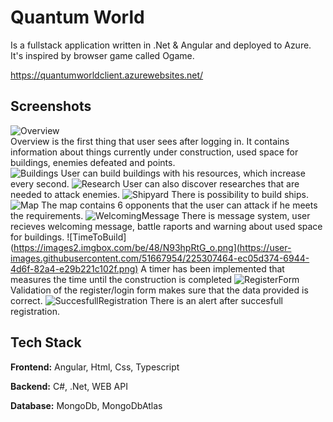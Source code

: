 
# Quantum World

Is a fullstack application written in .Net & Angular and deployed to Azure. It's inspired by browser game called Ogame.

https://quantumworldclient.azurewebsites.net/


## Screenshots

![Overview](https://user-images.githubusercontent.com/51667954/225307430-01c3235b-709e-4eb6-906e-f31dec28ce67.png)
<br>
Overview is the first thing that user sees after logging in. It contains information about things currently under construction, used space for buildings, enemies defeated and points.
<br>
![Buildings](https://user-images.githubusercontent.com/51667954/225307405-50020e8d-7e85-4317-be89-037aad5c6dc9.png)
User can build buildings with his resources, which increase every second.
![Research](https://user-images.githubusercontent.com/51667954/225307448-91bb3b1e-3ef7-4f27-98aa-dd692e403d46.png)
User can also discover researches that are needed to attack enemies.
![Shipyard](https://user-images.githubusercontent.com/51667954/225307454-4972d50c-20e8-4428-b4cd-8c0597c2bc4f.png)
There is possibility to build ships.
![Map](https://user-images.githubusercontent.com/51667954/225307418-540e63f9-5565-496b-9c7f-31dd11616b80.png)
The map contains 6 opponents that the user can attack if he meets the requirements.
![WelcomingMessage](https://user-images.githubusercontent.com/51667954/225307467-26e3c1ca-fea5-4f28-95bd-b769669eb96c.png)
There is message system, user recieves welcoming message, battle raports and warning about used space for buildings.
![TimeToBuild](https://images2.imgbox.com/be/48/N93hpRtG_o.png](https://user-images.githubusercontent.com/51667954/225307464-ec05d374-6944-4d6f-82a4-e29b221c102f.png)
A timer has been implemented that measures the time until the construction is completed
![RegisterForm](https://user-images.githubusercontent.com/51667954/225307446-a62bc037-51e4-4c73-b1dc-e2d508994064.png)
Validation of the register/login form makes sure that the data provided is correct.
![SuccesfullRegistration](https://user-images.githubusercontent.com/51667954/225307461-465d0eb0-711d-40f0-adc2-ebe9c21828dd.png)
There is an alert after succesfull registration.



## Tech Stack

**Frontend:** Angular, Html, Css, Typescript

**Backend:** C#, .Net, WEB API

**Database:** MongoDb, MongoDbAtlas

